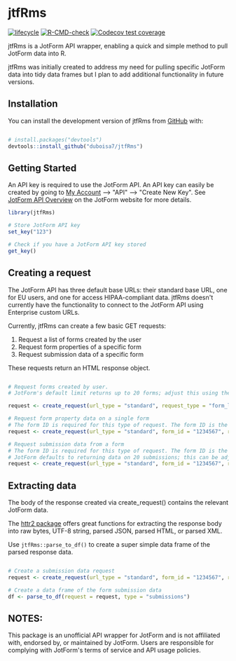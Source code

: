 
# jtfRms

<!-- badges: start -->

[![lifecycle](https://img.shields.io/badge/lifecycle-experimental-orange.svg)](https://www.tidyverse.org/lifecycle/#experimental)
[![R-CMD-check](https://github.com/duboisa7/jtfRms/actions/workflows/R-CMD-check.yaml/badge.svg)](https://github.com/duboisa7/jtfRms/actions/workflows/R-CMD-check.yaml)
[![Codecov test coverage](https://codecov.io/gh/duboisa7/jtfRms/graph/badge.svg)](https://app.codecov.io/gh/duboisa7/jtfRms)

<!-- badges: end -->

jtfRms is a JotForm API wrapper, enabling a quick and simple method to pull JotForm data into R. 

jtfRms was initially created to address my need for pulling specific JotForm data into tidy data frames but I plan to add additional functionality in future versions.

## Installation

You can install the development version of jtfRms from [GitHub](https://github.com/) with:

``` r

# install.packages("devtools")
devtools::install_github("duboisa7/jtfRms")

```

## Getting Started

An API key is required to use the JotForm API. An API key can easily be created by going to [My Account](https://www.jotform.com/myaccount/api) --> "API" --> "Create New Key". 
See [JotForm API Overview](https://api.jotform.com/docs/#overview) on the JotForm website for more details.

``` r
library(jtfRms)

# Store JotForm API key
set_key("123")

# Check if you have a JotForm API key stored
get_key()

```

## Creating a request

The JotForm API has three default base URLs: their standard base URL, one for EU users, and one for access HIPAA-compliant data. jtfRms doesn't currently have the functionality to connect to the JotForm API using Enterprise custom URLs.

Currently, jtfRms can create a few basic GET requests:

1. Request a list of forms created by the user
2. Request form properties of a specific form
3. Request submission data of a specific form

These requests return an HTML response object. 

```r

# Request forms created by user. 
# JotForm's default limit returns up to 20 forms; adjust this using the `limit` argument.

request <- create_request(url_type = "standard", request_type = "form_list", limit = 50)

# Request form property data on a single form
# The form ID is required for this type of request. The form ID is the string of numbers at the end of the form URL. They can also be found by performing a request using request_type = "form_list" and parsing the response.
request <- create_request(url_type = "standard", form_id = "1234567", request_type = "form")

# Request submission data from a form
# The form ID is required for this type of request. The form ID is the string of numbers at the end of the form URL. They can also be found by performing the request using request_type = "form_list" and parsing the response.
# JotForm defaults to returning data on 20 submissions; this can be adjusted using the `limit` argument.
request <- create_request(url_type = "standard", form_id = "1234567", request_type = "form", limit = 100)

```

## Extracting data

The body of the response created via create_request() contains the relevant JotForm data.

The [httr2 package](https://CRAN.R-project.org/package=httr2) offers great functions for extracting the response body into raw bytes, UTF-8 string, parsed JSON, parsed HTML, or parsed XML.

Use `jtfRms::parse_to_df()` to create a super simple data frame of the parsed response data.

```r

# Create a submission data request
request <- create_request(url_type = "standard", form_id = "1234567", request_type = "form", limit = 100)

# Create a data frame of the form submission data
df <- parse_to_df(request = request, type = "submissions")

```

## NOTES:

This package is an unofficial API wrapper for JotForm and is not affiliated with, endorsed by, or maintained by JotForm. Users are responsible for complying with JotForm's terms of service and API usage policies. 


